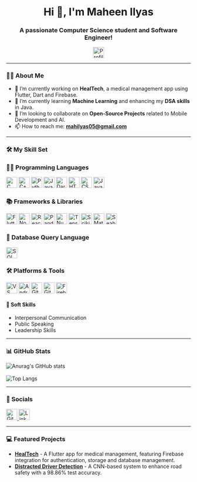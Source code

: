 <h1 align="center">Hi 👋, I'm Maheen Ilyas</h1>
<h3 align="center">A passionate Computer Science student and Software Engineer!</h3>

<p align="center">
  <img src="https://komarev.com/ghpvc/?username=Maheen-Ilyas&style=for-the-badge" alt="Profile views" height="30"/>
</p>

---

### 👩‍💻 About Me

- 🔭 I’m currently working on **HealTech**, a medical management app using Flutter, Dart and Firebase.
- 🌱 I’m currently learning **Machine Learning** and enhancing my **DSA skills** in Java.
- 👯 I’m looking to collaborate on **Open-Source Projects** related to Mobile Development and AI.
- 📫 How to reach me: **mahilyas05@gmail.com**

---

### 🛠️ My Skill Set

### 👨‍💻 Programming Languages
<p align="left">
  <img src="https://img.shields.io/badge/C-00599C?style=for-the-badge&logo=c&logoColor=white" alt="C" height="30"/>
  <img src="https://img.shields.io/badge/C++-00599C?style=for-the-badge&logo=c%2B%2B&logoColor=white" alt="C++" height="30"/>
  <img src="https://img.shields.io/badge/Python-FFD43B?style=for-the-badge&logo=python&logoColor=darkgreen" alt="Python" height="30"/>
  <img src="https://img.shields.io/badge/Java-007396?style=for-the-badge&logo=openjdk&logoColor=white" alt="Java" height="30"/>
  <img src="https://img.shields.io/badge/Dart-0175C2?style=for-the-badge&logo=dart&logoColor=white" alt="Dart" height="30"/>
  <img src="https://img.shields.io/badge/HTML5-E34F26?style=for-the-badge&logo=html5&logoColor=white" alt="HTML5" height="30"/>
  <img src="https://img.shields.io/badge/CSS3-1572B6?style=for-the-badge&logo=css3&logoColor=white" alt="CSS3" height="30"/>
  <img src="https://img.shields.io/badge/JavaScript-F7DF1E?style=for-the-badge&logo=javascript&logoColor=black" alt="JavaScript" height="30"/>
</p>

### 📚 Frameworks & Libraries
<p align="left">
  <img src="https://img.shields.io/badge/Flutter-02569B?style=for-the-badge&logo=flutter&logoColor=white" alt="Flutter" height="30"/>
  <img src="https://img.shields.io/badge/Node.js-339933?style=for-the-badge&logo=node.js&logoColor=white" alt="Node.js" height="30"/>
  <img src="https://img.shields.io/badge/React-61DAFB?style=for-the-badge&logo=react&logoColor=black" alt="React" height="30"/>
<!--   <img src="https://img.shields.io/badge/Three.js-000000?style=for-the-badge&logo=three.js&logoColor=white" alt="Three.js" height="30"/>
  <img src="https://img.shields.io/badge/Tailwind_CSS-38B2AC?style=for-the-badge&logo=tailwind-css&logoColor=white" alt="Tailwind CSS" height="30"/>
  <img src="https://img.shields.io/badge/Framer_Motion-0070F3?style=for-the-badge&logo=framer&logoColor=white" alt="Framer Motion" height="30"/> -->
<!--   <img src="https://img.shields.io/badge/Vite-646CFF?style=for-the-badge&logo=vite&logoColor=white" alt="Vite" height="30"/> -->
  <img src="https://img.shields.io/badge/Pandas-150458?style=for-the-badge&logo=pandas&logoColor=white" alt="Pandas" height="30"/>
  <img src="https://img.shields.io/badge/NumPy-013243?style=for-the-badge&logo=numpy&logoColor=white" alt="NumPy" height="30"/>
  <img src="https://img.shields.io/badge/TensorFlow-FF6F00?style=for-the-badge&logo=tensorflow&logoColor=white" alt="TensorFlow" height="30"/>
  <img src="https://img.shields.io/badge/ScikitLearn-F7931E?style=for-the-badge&logo=scikit-learn&logoColor=black" alt="Scikit-Learn" height="30"/>
  <img src="https://img.shields.io/badge/Matplotlib-11557C?style=for-the-badge&logo=python&logoColor=white" alt="Matplotlib" height="30"/>
  <img src="https://img.shields.io/badge/Seaborn-3776AB?style=for-the-badge&logo=python&logoColor=white" alt="Seaborn" height="30"/>
</p>

### 💾 Database Query Language
<p align="left">
  <img src="https://img.shields.io/badge/SQL-4479A1?style=for-the-badge&logo=MySQL&logoColor=white" alt="SQL" height="30"/>
</p>

### 🛠️ Platforms & Tools
<p align="left">
  <img src="https://img.shields.io/badge/VS_Code-007ACC?style=for-the-badge&logo=visual-studio-code&logoColor=white" alt="VS Code" height="30"/>
  <img src="https://img.shields.io/badge/Android_Studio-3DDC84?style=for-the-badge&logo=android-studio&logoColor=white" alt="Android Studio" height="30"/>
  <img src="https://img.shields.io/badge/Git-F05032?style=for-the-badge&logo=git&logoColor=white" alt="Git" height="30"/>
  <img src="https://img.shields.io/badge/GitHub-181717?style=for-the-badge&logo=github&logoColor=white" alt="GitHub" height="30"/>
  <img src="https://img.shields.io/badge/Firebase-FFCA28?style=for-the-badge&logo=firebase&logoColor=black" alt="Firebase" height="30"/>
</p>

#### 🤝 Soft Skills
- Interpersonal Communication
- Public Speaking
- Leadership Skills

---

### 📊 GitHub Stats
    
![Anurag's GitHub stats](https://github-readme-stats.vercel.app/api?username=Maheen-Ilyas&show_icons=true&theme=radical)
<br>
<br>
![Top Langs](https://github-readme-stats.vercel.app/api/top-langs/?username=Maheen-Ilyas&layout=compact&theme=radical)

---

### 🤝 Socials

<p>
  <a href="https://github.com/Maheen-Ilyas" target="_blank" rel="noopener noreferrer">
    <img src="https://img.shields.io/badge/GitHub-181717?style=for-the-badge&logo=github&logoColor=white" alt="GitHub" height="30"/>
  </a>
  <a href="https://www.linkedin.com/in/maheen-ilyas" target="_blank" rel="noopener noreferrer">
    <img src="https://img.shields.io/badge/LinkedIn-0A66C2?style=for-the-badge&logo=linkedin&logoColor=white" alt="LinkedIn" height="30"/>
  </a>
</p>

--- 

### 💻 Featured Projects

- **[HealTech](https://github.com/Medlia/healtech)** - A Flutter app for medical management, featuring Firebase integration for authentication, storage and database management.
- **[Distracted Driver Detection](https://github.com/Maheen-Ilyas/distracted-driver-detection)** - A CNN-based system to enhance road safety with a 98.86% test accuracy.
